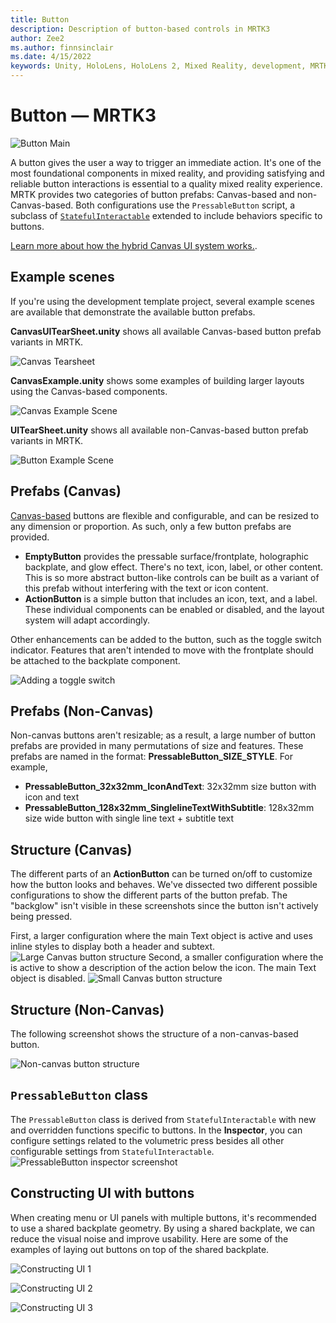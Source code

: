 ```yaml
---
title: Button
description: Description of button-based controls in MRTK3
author: Zee2
ms.author: finnsinclair
ms.date: 4/15/2022
keywords: Unity, HoloLens, HoloLens 2, Mixed Reality, development, MRTK, MRTK3, Button, PressableButton
---
```


# Button &#8212; MRTK3

![Button Main](../../../mrtk3-overview/images/UXBuildingBlocks/MRTK_UX_v3_Button.png)

A button gives the user a way to trigger an immediate action. It's one of the most foundational components in mixed reality, and providing satisfying and reliable button interactions is essential to a quality mixed reality experience. MRTK provides two categories of button prefabs: Canvas-based and non-Canvas-based. Both configurations use the `PressableButton` script, a subclass of [`StatefulInteractable`](../../../mrtk3-overview/architecture/interactables.md) extended to include behaviors specific to buttons.

[Learn more about how the hybrid Canvas UI system works.](../../../mrtk3-uxcore/packages/uxcore/canvas-ui.md).

## Example scenes

If you're using the development template project, several example scenes are available that demonstrate the available button prefabs.

**CanvasUITearSheet.unity** shows all available Canvas-based button prefab variants in MRTK.

![Canvas Tearsheet](../../../mrtk3-overview/images/UXBuildingBlocks/Button/MRTK_Button_CanvasTearsheet.png)

**CanvasExample.unity** shows some examples of building larger layouts using the Canvas-based components.

![Canvas Example Scene](../../../mrtk3-overview/images/UXBuildingBlocks/Button/MRTK_Button_CanvasExample.png)

**UITearSheet.unity** shows all available non-Canvas-based button prefab variants in MRTK.

![Button Example Scene](../../../mrtk3-overview/images/UXBuildingBlocks/Button/MRTK_Button_ExampleScene.png)

## Prefabs (Canvas)

[Canvas-based](../../../mrtk3-uxcore/packages/uxcore/canvas-ui.md) buttons are flexible and configurable, and can be resized to any dimension or proportion. As such, only a few button prefabs are provided.

- **EmptyButton** provides the pressable surface/frontplate, holographic backplate, and glow effect. There's no text, icon, label, or other content. This is so more abstract button-like controls can be built as a variant of this prefab without interfering with the text or icon content.
- **ActionButton** is a simple button that includes an icon, text, and a label. These individual components can be enabled or disabled, and the layout system will adapt accordingly.

Other enhancements can be added to the button, such as the toggle switch indicator. Features that aren't intended to move with the frontplate should be attached to the backplate component.

![Adding a toggle switch](images/toggle-switch.png)

## Prefabs (Non-Canvas)

Non-canvas buttons aren't resizable; as a result, a large number of button prefabs are provided in many permutations of size and features. These prefabs are named in the format: **PressableButton_SIZE_STYLE**. For example,

- **PressableButton_32x32mm_IconAndText**: 32x32mm size button with icon and text
- **PressableButton_128x32mm_SinglelineTextWithSubtitle**: 128x32mm size wide button with single line text + subtitle text

## Structure (Canvas)

The different parts of an **ActionButton** can be turned on/off to customize how the button looks and behaves. We've dissected two different possible configurations to show the different parts of the button prefab. The "backglow" isn't visible in these screenshots since the button isn't actively being pressed.

First, a larger configuration where the main Text object is active and uses inline styles to display both a header and subtext.
![Large Canvas button structure](images/big-anatomy.png)
Second, a smaller configuration where the is active to show a description of the action below the icon. The main Text object is disabled.
![Small Canvas button structure](images/small-anatomy.png)

## Structure (Non-Canvas)

The following screenshot shows the structure of a non-canvas-based button.

![Non-canvas button structure](../../../mrtk3-overview/images/UXBuildingBlocks/Button/MRTK_Button_Structure.png)

## `PressableButton` class

The `PressableButton` class is derived from `StatefulInteractable` with new and overridden functions specific to buttons. In the **Inspector**, you can configure settings related to the volumetric press besides all other configurable settings from `StatefulInteractable`.
![PressableButton inspector screenshot](../../../mrtk3-overview/images/UXBuildingBlocks/Button/MRTK_PressableButton_Inspector.png)

## Constructing UI with buttons
When creating menu or UI panels with multiple buttons, it's recommended to use a shared backplate geometry. By using a shared backplate, we can reduce the visual noise and improve usability. Here are some of the examples of laying out buttons on top of the shared backplate.

![Constructing UI 1](../../../mrtk3-overview/images/UXBuildingBlocks/Button/MRTK_Button_ConstructingUI0.png)

![Constructing UI 2](../../../mrtk3-overview/images/UXBuildingBlocks/Button/MRTK_Button_ConstructingUI1.png)

![Constructing UI 3](../../../mrtk3-overview/images/UXBuildingBlocks/Button/MRTK_Button_SharedBackplate.png)



